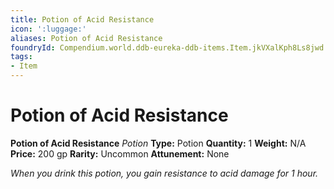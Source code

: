 ```yaml
---
title: Potion of Acid Resistance
icon: ':luggage:'
aliases: Potion of Acid Resistance
foundryId: Compendium.world.ddb-eureka-ddb-items.Item.jkVXalKph8Ls8jwd
tags:
- Item
---
```


# Potion of Acid Resistance

**Potion of Acid Resistance**
_Potion_
**Type:** Potion
**Quantity:** 1
**Weight:** N/A
**Price:** 200 gp
**Rarity:** Uncommon
**Attunement:** None

*When you drink this potion, you gain resistance to acid damage for 1 hour.*